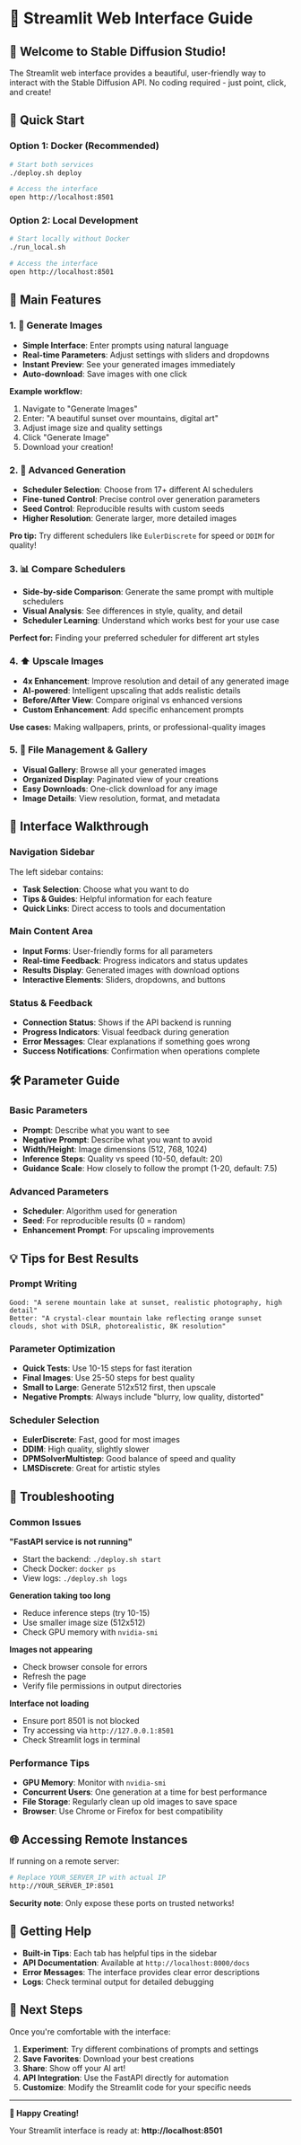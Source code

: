 # 🎨 Streamlit Web Interface Guide

## 🌟 Welcome to Stable Diffusion Studio!

The Streamlit web interface provides a beautiful, user-friendly way to interact with the Stable Diffusion API. No coding required - just point, click, and create!

## 🚀 Quick Start

### Option 1: Docker (Recommended)
```bash
# Start both services
./deploy.sh deploy

# Access the interface
open http://localhost:8501
```

### Option 2: Local Development
```bash
# Start locally without Docker
./run_local.sh

# Access the interface
open http://localhost:8501
```

## 🎯 Main Features

### 1. 🎨 **Generate Images**
- **Simple Interface**: Enter prompts using natural language
- **Real-time Parameters**: Adjust settings with sliders and dropdowns
- **Instant Preview**: See your generated images immediately
- **Auto-download**: Save images with one click

**Example workflow:**
1. Navigate to "Generate Images"
2. Enter: "A beautiful sunset over mountains, digital art"
3. Adjust image size and quality settings
4. Click "Generate Image"
5. Download your creation!

### 2. 🔧 **Advanced Generation**
- **Scheduler Selection**: Choose from 17+ different AI schedulers
- **Fine-tuned Control**: Precise control over generation parameters
- **Seed Control**: Reproducible results with custom seeds
- **Higher Resolution**: Generate larger, more detailed images

**Pro tip:** Try different schedulers like `EulerDiscrete` for speed or `DDIM` for quality!

### 3. 📊 **Compare Schedulers**
- **Side-by-side Comparison**: Generate the same prompt with multiple schedulers
- **Visual Analysis**: See differences in style, quality, and detail
- **Scheduler Learning**: Understand which works best for your use case

**Perfect for:** Finding your preferred scheduler for different art styles

### 4. ⬆️ **Upscale Images**
- **4x Enhancement**: Improve resolution and detail of any generated image
- **AI-powered**: Intelligent upscaling that adds realistic details
- **Before/After View**: Compare original vs enhanced versions
- **Custom Enhancement**: Add specific enhancement prompts

**Use cases:** Making wallpapers, prints, or professional-quality images

### 5. 📁 **File Management & Gallery**
- **Visual Gallery**: Browse all your generated images
- **Organized Display**: Paginated view of your creations
- **Easy Downloads**: One-click download for any image
- **Image Details**: View resolution, format, and metadata

## 🎨 Interface Walkthrough

### Navigation Sidebar
The left sidebar contains:
- **Task Selection**: Choose what you want to do
- **Tips & Guides**: Helpful information for each feature
- **Quick Links**: Direct access to tools and documentation

### Main Content Area
- **Input Forms**: User-friendly forms for all parameters
- **Real-time Feedback**: Progress indicators and status updates
- **Results Display**: Generated images with download options
- **Interactive Elements**: Sliders, dropdowns, and buttons

### Status & Feedback
- **Connection Status**: Shows if the API backend is running
- **Progress Indicators**: Visual feedback during generation
- **Error Messages**: Clear explanations if something goes wrong
- **Success Notifications**: Confirmation when operations complete

## 🛠️ Parameter Guide

### Basic Parameters
- **Prompt**: Describe what you want to see
- **Negative Prompt**: Describe what you want to avoid
- **Width/Height**: Image dimensions (512, 768, 1024)
- **Inference Steps**: Quality vs speed (10-50, default: 20)
- **Guidance Scale**: How closely to follow the prompt (1-20, default: 7.5)

### Advanced Parameters
- **Scheduler**: Algorithm used for generation
- **Seed**: For reproducible results (0 = random)
- **Enhancement Prompt**: For upscaling improvements

## 💡 Tips for Best Results

### Prompt Writing
```
Good: "A serene mountain lake at sunset, realistic photography, high detail"
Better: "A crystal-clear mountain lake reflecting orange sunset clouds, shot with DSLR, photorealistic, 8K resolution"
```

### Parameter Optimization
- **Quick Tests**: Use 10-15 steps for fast iteration
- **Final Images**: Use 25-50 steps for best quality
- **Small to Large**: Generate 512x512 first, then upscale
- **Negative Prompts**: Always include "blurry, low quality, distorted"

### Scheduler Selection
- **EulerDiscrete**: Fast, good for most images
- **DDIM**: High quality, slightly slower
- **DPMSolverMultistep**: Good balance of speed and quality
- **LMSDiscrete**: Great for artistic styles

## 🔧 Troubleshooting

### Common Issues

**"FastAPI service is not running"**
- Start the backend: `./deploy.sh start`
- Check Docker: `docker ps`
- View logs: `./deploy.sh logs`

**Generation taking too long**
- Reduce inference steps (try 10-15)
- Use smaller image size (512x512)
- Check GPU memory with `nvidia-smi`

**Images not appearing**
- Check browser console for errors
- Refresh the page
- Verify file permissions in output directories

**Interface not loading**
- Ensure port 8501 is not blocked
- Try accessing via `http://127.0.0.1:8501`
- Check Streamlit logs in terminal

### Performance Tips
- **GPU Memory**: Monitor with `nvidia-smi`
- **Concurrent Users**: One generation at a time for best performance
- **File Storage**: Regularly clean up old images to save space
- **Browser**: Use Chrome or Firefox for best compatibility

## 🌐 Accessing Remote Instances

If running on a remote server:

```bash
# Replace YOUR_SERVER_IP with actual IP
http://YOUR_SERVER_IP:8501
```

**Security note**: Only expose these ports on trusted networks!

## 🎉 Getting Help

- **Built-in Tips**: Each tab has helpful tips in the sidebar
- **API Documentation**: Available at `http://localhost:8000/docs`
- **Error Messages**: The interface provides clear error descriptions
- **Logs**: Check terminal output for detailed debugging

## 🚀 Next Steps

Once you're comfortable with the interface:

1. **Experiment**: Try different combinations of prompts and settings
2. **Save Favorites**: Download your best creations
3. **Share**: Show off your AI art!
4. **API Integration**: Use the FastAPI directly for automation
5. **Customize**: Modify the Streamlit code for your specific needs

---

**🎨 Happy Creating!**

Your Streamlit interface is ready at: **http://localhost:8501**
